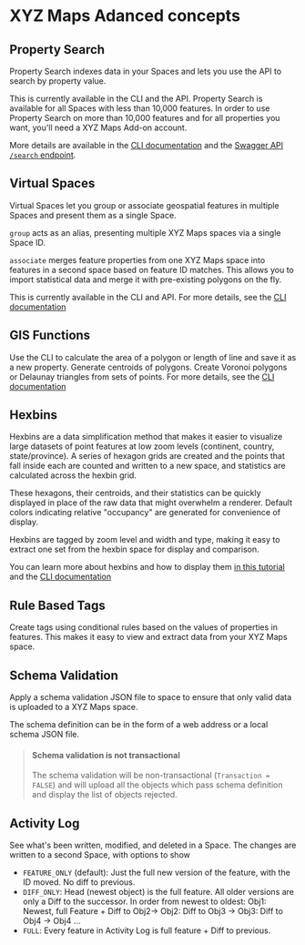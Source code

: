 # XYZ Maps Adanced concepts

## Property Search

Property Search indexes data in your Spaces and lets you use the API to search by property value.

This is currently available in the CLI and the API. Property Search is available for all Spaces with less than 10,000 features. In order to use Property Search on more than 10,000 features and for all properties you want, you'll need a XYZ Maps Add-on account.

More details are available in the [CLI documentation](basic-features.md#property-search) and the [Swagger API `/search` endpoint](https://localhost:8080/hub/static/swagger/#/Read%20Features/searchForFeatures).

## <a name="virtual-spaces">Virtual Spaces</a>

Virtual Spaces let you group or associate geospatial features in multiple Spaces and present them as a single Space.

`group` acts as an alias, presenting multiple XYZ Maps spaces via a single Space ID.

`associate` merges feature properties from one XYZ Maps space into features in a second space based on feature ID matches. This allows you to import statistical data and merge it with pre-existing polygons on the fly.

This is currently available in the CLI and API. For more details, see the [CLI documentation](add-on.md#virtual-spaces)

## GIS Functions

Use the CLI to calculate the area of a polygon or length of line and save it as a new property. Generate centroids of polygons. Create Voronoi polygons or Delaunay triangles from sets of points. For more details, see the [CLI documentation](add-on.md#gis)

## Hexbins

Hexbins are a data simplification method that makes it easier to visualize large datasets of point features at low zoom levels (continent, country, state/province). A series of hexagon grids are created and the points that fall inside each are counted and written to a new space, and statistics are calculated across the hexbin grid.

These hexagons, their centroids, and their statistics can be quickly displayed in place of the raw data that might overwhelm a renderer. Default colors indicating relative "occupancy" are generated for convenience of display.

Hexbins are tagged by zoom level and width and type, making it easy to extract one set from the hexbin space for display and comparison.

You can learn more about hexbins and how to display them [in this tutorial](tutorials/cli_hexbins.md) and the [CLI documentation](add-on.md#cli-hexbins)

## Rule Based Tags

Create tags using conditional rules based on the values of properties in features. This makes it easy to view and extract data from your XYZ Maps space.

## Schema Validation

Apply a schema validation JSON file to space to ensure that only valid data is uploaded to a XYZ Maps space.

The schema definition can be in the form of a web address or a local schema JSON file.

> #### Schema validation is not transactional
>
> The schema validation will be non-transactional (`Transaction = FALSE`) and will upload all the objects which pass schema definition and display the list of objects rejected.

## Activity Log

See what's been written, modified, and deleted in a Space. The changes are written to a second Space, with options to show

- `FEATURE_ONLY` (default): Just the full new version of the feature, with the ID moved. No diff to previous.
- `DIFF_ONLY`: Head (newest object) is the full feature. All older versions are only a Diff to the successor. In order from newest to oldest: Obj1: Newest, full Feature + Diff to Obj2-> Obj2: Diff to Obj3 -> Obj3: Diff to Obj4 -> Obj4 …
- `FULL`: Every feature in Activity Log is full feature + Diff to previous.
